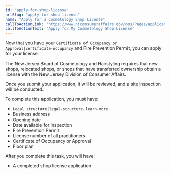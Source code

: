 ```yaml
---
id: "apply-for-shop-license"
urlSlug: "apply-for-shop-license"
name: "Apply for a Cosmetology Shop License"
callToActionLink: "https://www.njconsumeraffairs.gov/cos/Pages/applications.aspx"
callToActionText: "Apply for My Cosmetology Shop License"
---
```


Now that you have your `Certificate of Occupancy or Approval|certificate-occupancy` and Fire Prevention Permit, you can apply for your license.

The New Jersey Board of Cosmetology and Hairstyling requires that new shops, relocated shops, or shops that have transferred ownership obtain a license with the New Jersey Division of Consumer Affairs.

Once you submit your application, it will be reviewed, and a site inspection will be conducted.

To complete this application, you must have:

- `Legal structure|legal-structure-learn-more`
- Business address
- Opening date
- Date available for inspection
- Fire Prevention Permit
- License number of all practitioners
- Certificate of Occupancy or Approval
- Floor plan

After you complete this task, you will have:

- A completed shop license application
